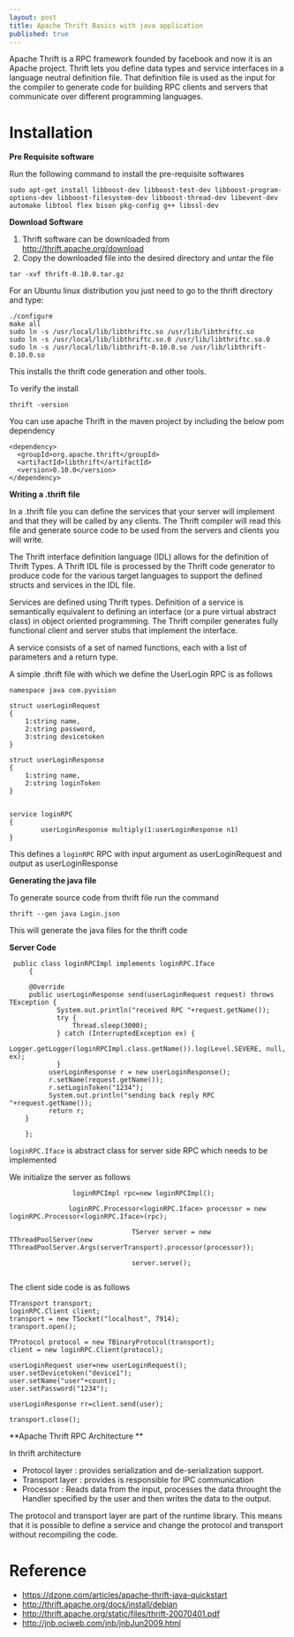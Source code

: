 ```yaml
---
layout: post
title: Apache Thrift Basics with java application
published: true
---
```


Apache Thrift is a RPC framework founded by facebook and now it is an Apache project. Thrift lets you define data types and service interfaces in a language neutral definition file. That definition file is used as the input for the compiler to generate code for building RPC clients and servers that communicate over different programming languages. 

# **Installation**

**Pre Requisite software**

Run the following command to install the pre-requisite softwares

```
sudo apt-get install libboost-dev libboost-test-dev libboost-program-options-dev libboost-filesystem-dev libboost-thread-dev libevent-dev automake libtool flex bison pkg-config g++ libssl-dev
```

**Download Software**

1. Thrift software can be downloaded from  http://thrift.apache.org/download
2. Copy the downloaded file into the desired directory and untar the file

```
tar -xvf thrift-0.10.0.tar.gz
```

For an Ubuntu linux distribution you just need to go to the thrift directory and type:

```
./configure
make all
sudo ln -s /usr/local/lib/libthriftc.so /usr/lib/libthriftc.so
sudo ln -s /usr/local/lib/libthriftc.so.0 /usr/lib/libthriftc.so.0
sudo ln -s /usr/local/lib/libthrift-0.10.0.so /usr/lib/libthrift-0.10.0.so
```

This installs the thrift code generation and other tools.

To verify the install

```
thrift -version
```


You can use apache Thrift in the maven project by including the below pom dependency

```
<dependency>
  <groupId>org.apache.thrift</groupId>
  <artifactId>libthrift</artifactId>
  <version>0.10.0</version>
</dependency>
```


**Writing a .thrift file**

In a .thrift file you can define the services that your server will implement and that they will be called by any clients. The Thrift compiler will read this file and generate source code to be used from the servers and clients you will write.

The Thrift interface definition language (IDL) allows for the definition of Thrift Types. A Thrift IDL file is processed by the Thrift code generator to produce code for the various target languages to support the defined structs and services in the IDL file.

Services are defined using Thrift types. Definition of a service is semantically equivalent to defining an interface (or a pure virtual abstract class) in object oriented programming. The Thrift compiler generates fully functional client and server stubs that implement the interface.

A service consists of a set of named functions, each with a list of parameters and a return type.

A simple .thrift file with which we define the UserLogin RPC is as follows

```
namespace java com.pyvision

struct userLoginRequest
{
    1:string name,
    2:string password,
    3:string devicetoken
}

struct userLoginResponse
{
    1:string name,
    2:string loginToken
}


service loginRPC
{
        userLoginResponse multiply(1:userLoginResponse n1)
}

```

This defines a `loginRPC` RPC with input argument as userLoginRequest and output as userLoginResponse

**Generating the java file**

To generate source code from thrift file run the command

```
thrift --gen java Login.json
```

This will generate the java files for the thrift code

**Server Code**

```
 public class loginRPCImpl implements loginRPC.Iface 
     {

     @Override
     public userLoginResponse send(userLoginRequest request) throws TException {
            System.out.println("received RPC "+request.getName());
            try {
                Thread.sleep(3000);
            } catch (InterruptedException ex) {
                Logger.getLogger(loginRPCImpl.class.getName()).log(Level.SEVERE, null, ex);
            }
          userLoginResponse r = new userLoginResponse();
          r.setName(request.getName());
          r.setLoginToken("1234");
          System.out.println("sending back reply RPC "+request.getName());
          return r;
    }

    };
```

 `loginRPC.Iface` is abstract class for server side RPC which needs to be implemented
 
 We initialize the server as follows
 
 ```
                 loginRPCImpl rpc=new loginRPCImpl();
                
                loginRPC.Processor<loginRPC.Iface> processor = new loginRPC.Processor<loginRPC.Iface>(rpc);
								
								TServer server = new TThreadPoolServer(new TThreadPoolServer.Args(serverTransport).processor(processor));
								
								server.serve();
								
```

The client side code is as follows


```
TTransport transport;
loginRPC.Client client;
transport = new TSocket("localhost", 7914);
transport.open();

TProtocol protocol = new TBinaryProtocol(transport);
client = new loginRPC.Client(protocol);    

userLoginRequest user=new userLoginRequest();
user.setDevicetoken("device1");
user.setName("user"+count);
user.setPassword("1234");
						
userLoginResponse rr=client.send(user);

transport.close();
```

**Apache Thrift RPC Architecture **

In thrift architecture 

- Protocol layer : provides serialization and de-serialization support.
- Transport layer : provides is responsible for IPC communication
- Processor : Reads data from the input, processes the data throught the Handler specified by the user and then writes the data to the output.

The protocol and transport layer are part of the runtime library. This means that it is possible to define a service and change the protocol and transport without recompiling the code.

# **Reference**

- https://dzone.com/articles/apache-thrift-java-quickstart
- http://thrift.apache.org/docs/install/debian
- http://thrift.apache.org/static/files/thrift-20070401.pdf 
- http://jnb.ociweb.com/jnb/jnbJun2009.html

